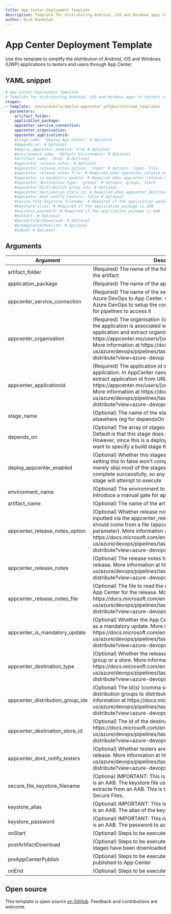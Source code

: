 ```yaml
---
title: App Center Deployment Template
description: Template for distributing Android, iOS and Windows apps to testers via App Center
author: Nick Randolph
---
```


# App Center Deployment Template

Use this template to simplify the distribution of Android, iOS and Windows (UWP) applications to testers and users through App Center.

## YAML snippet

```yaml
# App Center Deployment Template
# Template for distributing Android, iOS and Windows apps to testers via App Center
stages:
- template:  azure/mobile/deploy-appcenter.yml@builttoroam_templates
  parameters:
    artifact_folder: 
    application_package: 
    appcenter_service_connection: 
    appcenter_organisation:
    appcenter_applicationid:
    #stage_name: 'Deploy_App_Center' # Optional
    #depends_on: # Optional 
    #deploy_appcenter_enabled: true # Optional 
    #environment_name: 'Default Environment' # Optional
    #artifact_name: 'drop' # Optional 
    #appcenter_release_notes: # Optional 
    #appcenter_release_notes_option: 'input' # Options: input, file
    #appcenter_release_notes_file: # Required when appcenter_release_notes_option == Input 
    #appcenter_is_mandatory_update: # Required when appcenter_release_notes_option == File
    #appcenter_destination_type: 'groups' # Options: groups, store
    #appcenter_distribution_group_ids: # Optional
    #appcenter_destination_store_id: # Required when appcenter_destination_type == store. The id of the destination store
    #appcenter_dont_notify_testers: false # Optional
    #secure_file_keystore_filename: # Required if the application package is AAB
    #keystore_alias: # Required if the application package is AAB
    #keystore_password: # Required if the application package is AAB
    #onStart: # Optional
    #postArtifactDownload: # Optional
    #preAppCenterPublish: # Optional
    #onEnd: # Optional
```


## Arguments

<table><thead><tr><th>Argument</th><th>Description</th></tr></thead>
<tr><td>artifact_folder</td><td>(Required) The name of the folder to copy application from in the artifact</td></tr>
<tr><td>application_package</td><td>(Required) The name of the application package to deploy</td></tr> 
<tr><td>appcenter_service_connection</td><td>(Required) The name of the service connection that connects Azure DevOps to App Center. Go to Service Connections in Azure DevOps to setup the connection and assign permissions for pipelines to access it</td></tr> 
<tr><td>appcenter_organisation</td><td>(Required) The organisation (or individual) in App Center that the application  is associated with. In AppCenter navigate to the application and extract organisation from URL eg https://appcenter.ms/users/[organisation]/apps/[applicationid] More information at https://docs.microsoft.com/en-us/azure/devops/pipelines/tasks/deploy/app-center-distribute?view=azure-devop</td></tr>
<tr><td>appcenter_applicationid</td><td>(Required) The application id in App Center that identifies  the application. In AppCenter navigate to the application and extract application id from URL eg https://appcenter.ms/users/[organisation]/apps/[applicationid] More information at https://docs.microsoft.com/en-us/azure/devops/pipelines/tasks/deploy/app-center-distribute?view=azure-devops</td></tr>
<tr><td>stage_name</td><td>(Optional) The name of the stage, so that it can be referenced elsewhere (eg for dependsOn property)</td></tr> 
<tr><td>depends_on</td><td>(Optional) The array of stages that this stage depends on. Default is that this stage does not depend on any other stage. However, since this is a deployment stage, you'll probably want to specify a build stage that this stage depends on</td></tr> 
<tr><td>deploy_appcenter_enabled</td><td>(Optional) Whether this stages should be executed. Note that setting this to false won't completely cancel the stage, it will merely skip most of the stages. The stage will appear to complete successfully, so any stages that depend on this stage will attempt to execute</td></tr> 
<tr><td>environment_name</td><td>(Optional) The environment to deploy to. Can be used to introduce a manual gate for approval for stage to proceed</td></tr> 
<tr><td>artifact_name</td><td>(Optional) The name of the artifact to copy application from</td></tr>  
<tr><td>appcenter_release_notes_option</td><td>(Optional) Whether release notes for App Center should be inputted via the appcenter_release_notes parameter or if it should come from a file (appcenter_release_notes_file parameter).  More information at https://docs.microsoft.com/en-us/azure/devops/pipelines/tasks/deploy/app-center-distribute?view=azure-devops</td></tr> 
<tr><td>appcenter_release_notes</td><td>(Optional) The release notes to be set in App Center for the release. More information at https://docs.microsoft.com/en-us/azure/devops/pipelines/tasks/deploy/app-center-distribute?view=azure-devops</td></tr> 
<tr><td>appcenter_release_notes_file</td><td>(Optional) The file to read the release notes from to be set in App Center for the release. More information at https://docs.microsoft.com/en-us/azure/devops/pipelines/tasks/deploy/app-center-distribute?view=azure-devops</td></tr> 
<tr><td>appcenter_is_mandatory_update</td><td>(Optional) Whether the App Center release should be marked as a mandatory update. More information at https://docs.microsoft.com/en-us/azure/devops/pipelines/tasks/deploy/app-center-distribute?view=azure-devops</td></tr>
<tr><td>appcenter_destination_type</td><td>(Optional) Whether the release is pushed out to a distribution group or a store. More information at https://docs.microsoft.com/en-us/azure/devops/pipelines/tasks/deploy/app-center-distribute?view=azure-devops</td></tr> 
<tr><td>appcenter_distribution_group_ids</td><td>(Optional) The id(s) (comma separated list of guids) of the distribution groups to distribute the release to. More information at https://docs.microsoft.com/en-us/azure/devops/pipelines/tasks/deploy/app-center-distribute?view=azure-devops</td></tr>
<tr><td>appcenter_destination_store_id</td><td>(Optional) The id of the destination store. More information at https://docs.microsoft.com/en-us/azure/devops/pipelines/tasks/deploy/app-center-distribute?view=azure-devops</td></tr>
<tr><td>appcenter_dont_notify_testers</td><td>(Optional) Whether testers are notified about an App Center release. More information at https://docs.microsoft.com/en-us/azure/devops/pipelines/tasks/deploy/app-center-distribute?view=azure-devops</td></tr> 
<tr><td>secure_file_keystore_filename</td><td>(Optiona) IMPORTANT: This is required if application package is an AAB. The keystore file used to sign the APK when extracte from an AAB. This is the name of the keystore in Secure Files.</td></tr> 
<tr><td>keystore_alias</td><td>(Optional) IMPORTANT: This is required if application package is an AAB. The alias of the keystore.</td></tr> 
<tr><td>keystore_password</td><td>(Optional) IMPORTANT: This is required if application package is an AAB. The password to access the keystore</td></tr> 
<tr><td>onStart</td><td>(Optional) Steps to be executed before stage starts</td></tr> 
<tr><td>postArtifactDownload</td><td>(Optional) Steps to be executed after artifacts from previous stages have been downloaded</td></tr> 
<tr><td>preAppCenterPublish</td><td>(Optional) Steps to be executed before application package is published to App Center</td></tr> 
<tr><td>onEnd</td><td>(Optional) Steps to be executed at the end of the stage</td></tr>

</table>

## Open source

This template is open source [on GitHub](https://github.com/builttoroam/pipeline_templates). Feedback and contributions are welcome.
